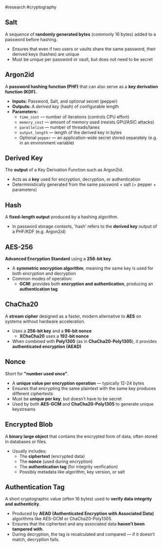 #research #cryptography
## Salt 
A sequence of **randomly generated bytes** (commonly 16 bytes) added to a password before hashing.
- Ensures that even if two users or vaults share the same password, their derived keys (hashes) are unique
- Must be unique per password or vault, but does not need to be secret
## **Argon2id**
A **password hashing function (PHF)** that can also serve as a **key derivation function (KDF).**
- **Inputs:** Password, Salt, and optional secret (pepper)
- **Outputs:** A _derived key_ (hash) of configurable length
- **Parameters:**
    - `time_cost` — number of iterations (controls CPU effort)
    - `memory_cost` — amount of memory used (resists GPU/ASIC attacks)
    - `parallelism` — number of threads/lanes
    - `output_length` — length of the derived key in bytes
    - Optional `pepper` — an application-wide secret stored separately (e.g. in an environment variable)
## Derived Key
The **output** of a Key Derivation Function such as Argon2id.
- Acts as a **key** used for encryption, decryption, or authentication
- Deterministically generated from the same password + salt (+ pepper + parameters)
## Hash
A **fixed-length output** produced by a hashing algorithm.
- In password storage contexts, 'hash' refers to the **derived key** output of a PHF/KDF (e.g. Argon2id)
## AES-256
**Advanced Encryption Standard** using a **256-bit key**.
- A **symmetric encryption algorithm**, meaning the same key is used for both encryption and decryption
- Common modes of operation:
    - **GCM:** provides both **encryption and authentication**, producing an **authentication tag**
## ChaCha20
A **stream cipher** designed as a faster, modern alternative to **AES** on systems without hardware acceleration.
- Uses a **256-bit key** and a **96-bit nonce**
	- **XChaCha20** uses a **192-bit nonce**
- When combined with **Poly1305** (as in **ChaCha20-Poly1305**), it provides **authenticated encryption (AEAD)**
## Nonce
Short for **"number used once"**.
- A **unique value per encryption operation** — typically 12-24 bytes
- Ensures that encrypting the same plaintext with the same key produces different ciphertexts
- Must be **unique per key**, but doesn’t have to be secret
- Used by both **AES-GCM** and **ChaCha20-Poly1305** to generate unique keystreams
## Encrypted Blob
A **binary large object** that contains the encrypted form of data, often stored in databases or files.
- Usually includes:
    - The **ciphertext** (encrypted data)
    - The **nonce** (used during encryption)
    - The **authentication tag** (for integrity verification)
    - Possibly metadata like algorithm, key version, or salt
## Authentication Tag
A short cryptographic value (often 16 bytes) used to **verify data integrity and authenticity**.
- Produced by **AEAD (Authenticated Encryption with Associated Data)** algorithms like AES-GCM or ChaCha20-Poly1305.
- Ensures that the ciphertext and any associated data **haven’t been tampered with**.
- During decryption, the tag is recalculated and compared — if it doesn’t match, decryption fails.